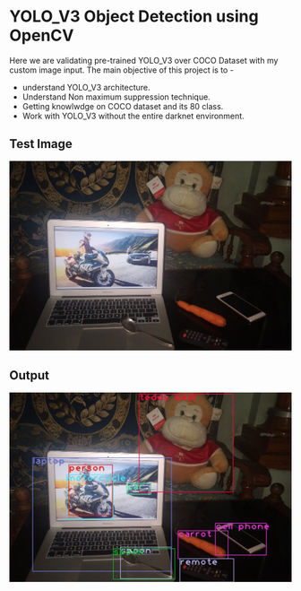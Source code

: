 # YOLO_V3 Object Detection using OpenCV

Here we are validating pre-trained YOLO_V3 over COCO Dataset with my custom image input.
The main objective of this project is to -
*	understand YOLO_V3 architecture.
*	Understand Non maximum suppression technique.
*	Getting knowlwdge on COCO dataset and its 80 class.
*	Work with YOLO_V3 without the entire darknet environment.

## Test Image

![Image with multiple objects](https://github.com/rohitrnath/YOLO_V3-Object-Detection-using-OpenCV/blob/master/test2.jpg)

## Output

![Annotated Image Output](https://github.com/rohitrnath/YOLO_V3-Object-Detection-using-OpenCV/blob/master/tes2_detected.jpg)